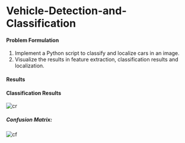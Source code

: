 

# Vehicle-Detection-and-Classification

#### Problem Formulation
1. Implement a Python script to classify and localize cars in an image. 
2. Visualize the results in feature extraction, classification results and localization. 

#### Results
#### Classification Results
![cr](https://user-images.githubusercontent.com/13369817/123565122-0f924600-d7bc-11eb-9a4e-57ee6e63e99a.png)

##### Confusion Matrix: 
![cf](https://user-images.githubusercontent.com/13369817/123565001-bb876180-d7bb-11eb-827f-f64b353c3875.png)
